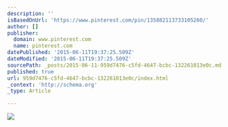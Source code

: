 ```yaml
---
description: ''
isBasedOnUrl: 'https://www.pinterest.com/pin/135882113733105260/'
author: []
publisher:
  domain: www.pinterest.com
  name: pinterest.com
datePublished: '2015-06-11T19:37:25.509Z'
dateModified: '2015-06-11T19:37:25.509Z'
sourcePath: _posts/2015-06-11-959d7476-c5fd-4647-bcbc-132261013e0c.md
published: true
url: 959d7476-c5fd-4647-bcbc-132261013e0c/index.html
_context: 'http://schema.org'
_type: Article

---
```

![](https://s-media-cache-ak0.pinimg.com/236x/ed/90/2e/ed902e493bec5d8605114f584e2a39fb.jpg)